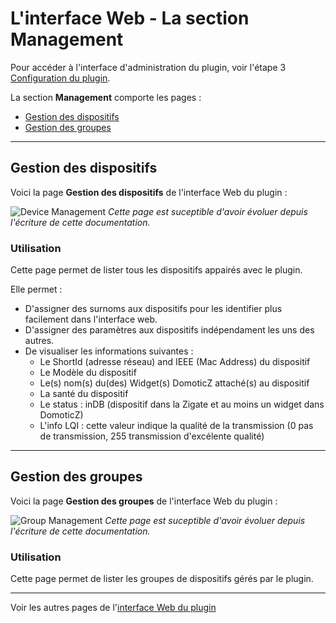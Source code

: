 # L'interface Web - La section Management

Pour accéder à l'interface d'administration du plugin, voir l'étape 3 [Configuration du plugin](Configuration.md).

La section __Management__ comporte les pages :

* [Gestion des dispositifs](#gestion-des-dispositifs)
* [Gestion des groupes](#gestion-des-groupes)


------------------------------------------------
## Gestion des dispositifs

Voici la page __Gestion des dispositifs__ de l'interface Web du plugin : 

![Device Management](https://github.com/pipiche38/Domoticz-Zigate-Wiki/blob/master/Images/Device-Management.png)
*Cette page est suceptible d'avoir évoluer depuis l'écriture de cette documentation.*

### Utilisation

Cette page permet de lister tous les dispositifs appairés avec le plugin. 

Elle permet :

* D'assigner des surnoms aux dispositifs pour les identifier plus facilement dans l'interface web.
* D'assigner des paramètres aux dispositifs indépendament les uns des autres.
* De visualiser les informations suivantes :
  * Le ShortId (adresse réseau) and IEEE (Mac Address) du dispositif
  * Le Modèle du dispositif
  * Le(s) nom(s) du(des) Widget(s) DomoticZ attaché(s) au dispositif
  * La santé du dispositif
  * Le status : inDB (dispositif dans la Zigate et au moins un widget dans DomoticZ)
  * L'info LQI : cette valeur indique la qualité de la transmission (0 pas de transmission, 255 transmission d'excélente qualité)


------------------------------------------------
## Gestion des groupes

Voici la page __Gestion des groupes__ de l'interface Web du plugin : 

![Group Management](https://github.com/pipiche38/Domoticz-Zigate-Wiki/blob/master/Images/Group-Management.png)
*Cette page est suceptible d'avoir évoluer depuis l'écriture de cette documentation.*

### Utilisation

Cette page permet de lister les groupes de dispositifs gérés par le plugin.


------------------------------------------------
Voir les autres pages de l'[interface Web du plugin](Home.md#linterface-web-du-plugin)
